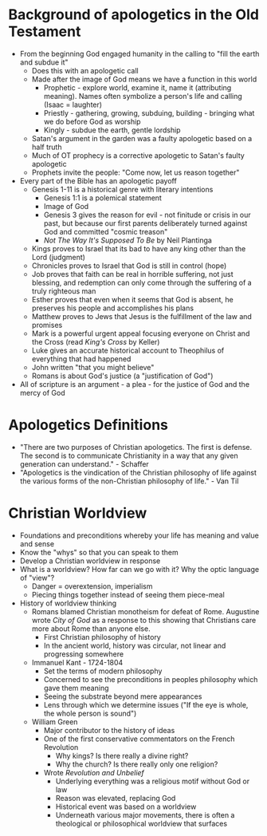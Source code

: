# Background of apologetics in the Old Testament

* From the beginning God engaged humanity in the calling to "fill the earth and subdue it"
  * Does this with an apologetic call
  * Made after the image of God means we have a function in this world
    * Prophetic - explore world, examine it, name it (attributing meaning). Names often symbolize a person's life and calling (Isaac = laughter)
    * Priestly - gathering, growing, subduing, building - bringing what we do before God as worship
    * Kingly - subdue the earth, gentle lordship
  * Satan's argument in the garden was a faulty apologetic based on a half truth
  * Much of OT prophecy is a corrective apologetic to Satan's faulty apologetic
  * Prophets invite the people: "Come now, let us reason together"
* Every part of the Bible has an apologetic payoff
  * Genesis 1-11 is a historical genre with literary intentions
    * Genesis 1:1 is a polemical statement
    * Image of God
    * Genesis 3 gives the reason for evil - not finitude or crisis in our past, but because our first parents deliberately turned against God and committed "cosmic treason"
    * *Not The Way It's Supposed To Be* by Neil Plantinga
  * Kings proves to Israel that its bad to have any king other than the Lord (judgment)
  * Chronicles proves to Israel that God is still in control (hope)
  * Job proves that faith can be real in horrible suffering, not just blessing, and redemption can only come through the suffering of a truly righteous man
  * Esther proves that even when it seems that God is absent, he preserves his people and accomplishes his plans
  * Matthew proves to Jews that Jesus is the fulfillment of the law and promises
  * Mark is a powerful urgent appeal focusing everyone on Christ and the Cross (read *King's Cross* by Keller)
  * Luke gives an accurate historical account to Theophilus of everything that had happened
  * John written "that you might believe"
  * Romans is about God's justice (a "justification of God")
* All of scripture is an argument - a plea - for the justice of God and the mercy of God

# Apologetics Definitions

* "There are two purposes of Christian apologetics. The first is defense. The second is to communicate Christianity in a way that any given generation can understand." - Schaffer
* "Apologetics is the vindication of the Christian philosophy of life against the various forms of the non-Christian philosophy of life." - Van Til

# Christian Worldview

* Foundations and preconditions whereby your life has meaning and value and sense
* Know the "whys" so that you can speak to them
* Develop a Christian worldview in response
* What is a worldview? How far can we go with it? Why the optic language of "view"?
  * Danger = overextension, imperialism
  * Piecing things together instead of seeing them piece-meal
* History of worldview thinking
  * Romans blamed Christian monotheism for defeat of Rome.  Augustine wrote *City of God* as a response to this showing that Christians care more about Rome than anyone else.
    * First Christian philosophy of history
    * In the ancient world, history was circular, not linear and progressing somewhere
  * Immanuel Kant - 1724-1804
    * Set the terms of modern philosophy
    * Concerned to see the preconditions in peoples philosophy which gave them meaning
    * Seeing the substrate beyond mere appearances
    * Lens through which we determine issues ("If the eye is whole, the whole person is sound")
  * William Green
    * Major contributor to the history of ideas
    * One of the first conservative commentators on the French Revolution
      * Why kings? Is there really a divine right?
      * Why the church? Is there really only one religion?
    * Wrote *Revolution and Unbelief* 
      * Underlying everything was a religious motif without God or law
      * Reason was elevated, replacing God
      * Historical event was based on a worldview
      * Underneath various major movements, there is often a theological or philosophical worldview that surfaces
